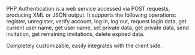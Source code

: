 PHP Authentication is a web service accessed via POST requests, producing XML or JSON output. It supports the following operations: register, unregister, verify account, log in, log out, request login data, get current user name, get user name, set private data, get private data, send invitation, get remaining invitations, delete expired data.

Completely customizable, easily integrates with the client side.